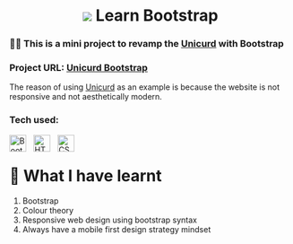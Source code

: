# <center><img src="https://cdn.jsdelivr.net/gh/devicons/devicon/icons/bootstrap/bootstrap-original.svg"/> Learn Bootstrap</center> #

### 👨‍💻 This is a mini project to revamp the [Unicurd](http://www.unicurd.com.sg) with **Bootstrap** ###
### Project URL: [Unicurd Bootstrap](https://nicholas5538.github.io/learn-bootstrap/) ###

The reason of using [Unicurd](http://www.unicurd.com.sg) as an example is because the website is not responsive and not aesthetically modern.

### Tech used: ###

<img align="left" alt="Bootstrap" width="30px" src="https://cdn.jsdelivr.net/gh/devicons/devicon/icons/bootstrap/bootstrap-original.svg" style="padding-right:10px;"/>
<img align="left" alt="HTML5" width="30px" src="https://cdn.jsdelivr.net/npm/devicon-2.2@2.2.0/icons/html5/html5-original.svg" style="padding-right:10px;"/>
<img align="left" alt="CSS3" width="30px" src="https://cdn.jsdelivr.net/npm/devicon-2.2@2.2.0/icons/css3/css3-original.svg" style="padding-right:10px;"/>&nbsp;&nbsp;

# 📝 What I have learnt #
1. Bootstrap
2. Colour theory
3. Responsive web design using bootstrap syntax
4. Always have a mobile first design strategy mindset